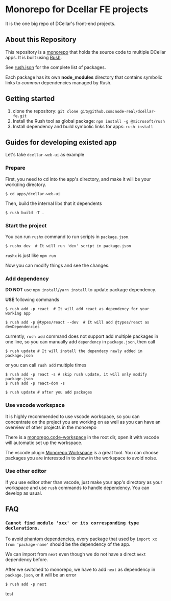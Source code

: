 # Monorepo for Dcellar FE projects

It is the one big repo of DCellar's front-end projects.

## About this Repository

This repository is a [monorepo](https://en.wikipedia.org/wiki/Monorepo) that holds the source code to multiple DCellar apps. It is built using [Rush](http://rushjs.io/).

See [rush.json](./rush.json) for the complete list of packages.

Each package has its own **node_modules** directory that contains symbolic links to _common_ dependencies managed by Rush.

## Getting started

1. clone the repository: `git clone git@github.com:node-real/dcellar-fe.git`
2. Install the Rush tool as global package: `npm install -g @microsoft/rush`
3. Install dependency and build symbolic links for apps: `rush install`

## Guides for developing existed app

Let's take `dcellar-web-ui` as example

### Prepare

First, you need to cd into the app's directory, and make it will be your workding directory.

```shell
$ cd apps/dcellar-web-ui
```

Then, build the internal libs that it dependents

```shell
$ rush build -T .
```

### Start the project

You can run `rushx` command to run scripts in `package.json`.

```shell
$ rushx dev  # It will run 'dev' script in package.json
```

`rushx` is just like `npm run`

Now you can modify things and see the changes.

### Add dependency

**DO NOT** use `npm install`/`yarn install` to update package dependency.

**USE** following commands

```shell
$ rush add -p react  # It will add react as dependency for your working app

$ rush add -p @types/react --dev  # It will add @types/react as devDependencies

```

currently, `rush add` command does not support add multiple packages in one line,
so you can manually add `dependency` in `package.json`, then call

```shell
$ rush update # It will install the dependecy newly added in package.json
```

or you can call `rush add` multiple times

```shell
$ rush add -p react -s # skip rush update, it will only modify package.json
$ rush add -p react-dom -s

$ rush update # after you add packages
```

### Use vscode workspace

It is highly recommended to use vscode workspace, so you can concentrate on the project you are working on as well as you can have an overview of other projects in the monorepo

There is a [monorepo.code-workspace](./monorepo.code-workspace) in the root dir, open it with vscode will automatic set up the workspace.

The vscode plugin [Monorepo Workspace](https://marketplace.visualstudio.com/items?itemName=folke.vscode-monorepo-workspace) is a great tool. You can choose packages you are interested in to show in the workspace to avoid noise.

### Use other editor

If you use editor other than vscode, just make your app's directory as your workspace and use `rush` commands to handle dependency. You can develop as usual.


## FAQ

### `Cannot find module 'xxx' or its corresponding type declarations.`

To avoid [phantom dependencies](https://rushjs.io/pages/advanced/phantom_deps/), every package that used by `import xx from 'package-name'` should be the dependency of the app.

We can import from `next` even though we do not have a direct `next` dependency before.

After we switched to monorepo, we have to add `next` as dependency in `package.json`, or it will be an error

```shell
$ rush add -p next
```

test
